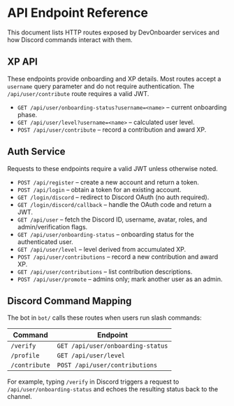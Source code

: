 # API Endpoint Reference

This document lists HTTP routes exposed by DevOnboarder services and how Discord commands interact with them.

## XP API

These endpoints provide onboarding and XP details. Most routes accept a
`username` query parameter and do not require authentication. The
`/api/user/contribute` route requires a valid JWT.

- `GET /api/user/onboarding-status?username=<name>` – current onboarding phase.
- `GET /api/user/level?username=<name>` – calculated user level.
- `POST /api/user/contribute` – record a contribution and award XP.

## Auth Service

Requests to these endpoints require a valid JWT unless otherwise noted.

- `POST /api/register` – create a new account and return a token.
- `POST /api/login` – obtain a token for an existing account.
- `GET /login/discord` – redirect to Discord OAuth (no auth required).
- `GET /login/discord/callback` – handle the OAuth code and return a JWT.
- `GET /api/user` – fetch the Discord ID, username, avatar, roles, and admin/verification flags.
- `GET /api/user/onboarding-status` – onboarding status for the authenticated user.
- `GET /api/user/level` – level derived from accumulated XP.
- `POST /api/user/contributions` – record a new contribution and award XP.
- `GET /api/user/contributions` – list contribution descriptions.
- `POST /api/user/promote` – admins only; mark another user as an admin.

## Discord Command Mapping

The bot in `bot/` calls these routes when users run slash commands:

| Command | Endpoint |
| ------- | -------- |
| `/verify` | `GET /api/user/onboarding-status` |
| `/profile` | `GET /api/user/level` |
| `/contribute` | `POST /api/user/contributions` |

For example, typing `/verify` in Discord triggers a request to `/api/user/onboarding-status` and echoes the resulting status back to the channel.
